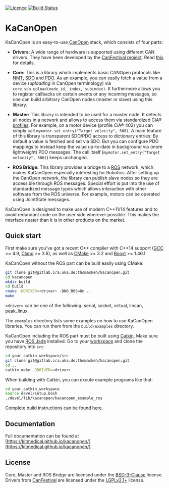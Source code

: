 [![Licence](https://img.shields.io/badge/licence-BSD%203--Clause-blue.svg)]() [![Build Status](https://api.travis-ci.org/KITmedical/kacanopen.svg?branch=master)](https://travis-ci.org/KITmedical/kacanopen)

# KaCanOpen

KaCanOpen is an easy-to-use [CanOpen](https://en.wikipedia.org/wiki/CANopen) stack, which consists of  four parts:

* __Drivers:__ A wide range of hardware is supported using different CAN drivers. They have been developed by the [CanFestival project](http://www.canfestival.org/). Read [this](drivers_lgpl/README) for details.

* __Core:__ This is a library which implements basic CANOpen protocols like [NMT](https://en.wikipedia.org/wiki/CANopen#Network_management_.28NMT.29_protocols), [SDO](https://en.wikipedia.org/wiki/CANopen#Service_Data_Object_.28SDO.29_protocol) and [PDO](https://en.wikipedia.org/wiki/CANopen#Process_Data_Object_.28PDO.29_protocol). As an example, you can easily fetch a value from a device (*uploading* in CanOpen terminology) via `core.sdo.upload(node_id, index, subindex)`. It furthermore allows you to register callbacks on certain events or any incoming messages, so one can build arbitrary CanOpen nodes (master or slave) using this library.

* __Master:__ This library is intended to be used for a master node. It detects all nodes in a network and allows to access them via standardized [CiA® profiles](http://www.can-cia.org/can-knowledge/canopen/canopen-profiles/). For example, on a motor device (profile CiA® 402) you can simply call `mymotor.set_entry("Target velocity", 500)`. A main feature of this library is transparent SDO/PDO access to dictionary entries: By default a value is fetched and set via SDO. But you can configure PDO mappings to instead keep the value up-to-date in background via (more lightweight) PDO messages. The call itself (`mymotor.set_entry("Target velocity", 500)`) keeps unchanged.

* __ROS Bridge:__ This library provides a bridge to a [ROS](http://www.ros.org/) network, which makes KaCanOpen especially interesting for Robotics. After setting up the CanOpen network, the library can publish slave nodes so they are accessible through ROS messages. Special effort is put into the use of standardized message types which allows interaction with other software from the ROS universe. For example, motors can be operated using JointState messages.

KaCanOpen is designed to make use of modern C++11/14 features and to avoid redundant code on the user side wherever possible. This makes the interface neater than it is in other products on the market.

## Quick start

First make sure you've got a recent C++ compiler with C++14 support ([GCC](https://gcc.gnu.org/) >= 4.9, [Clang](http://clang.llvm.org/) >= 3.6), as well as [CMake](https://cmake.org/) >= 3.2 and [Boost](http://www.boost.org/) >= 1.46.1.

KaCanOpen without the ROS part can be built easily using CMake:

~~~bash
git clone git@gitlab.ira.uka.de:thomaskeh/kacanopen.git
cd kacanopen
mkdir build
cd build
cmake -DDRIVER=<driver> -DNO_ROS=On ..
make
~~~

`<driver>` can be one of the following: serial, socket, virtual, lincan, peak\_linux.

The `examples` directory lists some examples on how to use KaCanOpen libraries. You can run them from the `build/examples` directory.

KaCanOpen including the ROS part must be built using [Catkin](http://wiki.ros.org/catkin/Tutorials). Make sure you have [ROS Jade](http://www.ros.org/install/) installed. Go to your [workspace](http://wiki.ros.org/catkin/Tutorials/create_a_workspace) and clone the repository into `src`:

~~~bash
cd your_catkin_workspace/src
git clone git@gitlab.ira.uka.de:thomaskeh/kacanopen.git
cd ..
catkin_make -DDRIVER=<driver>
~~~

When building with Catkin, you can excute example programs like that:

~~~bash
cd your_catkin_workspace
source devel/setup.bash
./devel/lib/kacanopen/kacanopen_example_ros
~~~

Complete build instructions can be found [here](doc/Installation.md).

## Documentation

Full documentation can be found at [https://kitmedical.github.io/kacanopen/](https://kitmedical.github.io/kacanopen/).

## License

Core, Master and ROS Bridge are licensed under the [BSD-3-Clause](https://opensource.org/licenses/BSD-3-Clause) license. Drivers from [CanFestival](http://www.canfestival.org/) are licensed under the [LGPLv2.1+](https://opensource.org/licenses/LGPL-2.1) license.

